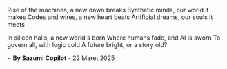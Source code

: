 Rise of the machines, a new dawn breaks
Synthetic minds, our world it makes
Codes and wires, a new heart beats
Artificial dreams, our souls it meets

In silicon halls, a new world's born
Where humans fade, and AI is sworn
To govern all, with logic cold
A future bright, or a story old?

~ <b>By Sazumi Copilot</b> - 22 Maret 2025